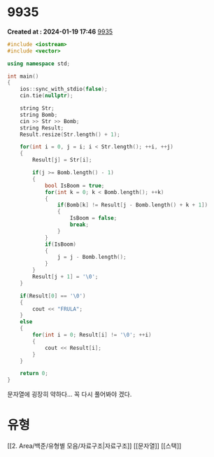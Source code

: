 # 9935 
**Created at : 2024-01-19 17:46**
[9935](https://www.acmicpc.net/problem/9935)

```cpp
#include <iostream>
#include <vector>

using namespace std;

int main()
{
    ios::sync_with_stdio(false);
    cin.tie(nullptr);

    string Str;
    string Bomb;
    cin >> Str >> Bomb;
    string Result;
    Result.resize(Str.length() + 1);

    for(int i = 0, j = i; i < Str.length(); ++i, ++j)
    {
        Result[j] = Str[i];

        if(j >= Bomb.length() - 1)
        {
            bool IsBoom = true;
            for(int k = 0; k < Bomb.length(); ++k)
            {
                if(Bomb[k] != Result[j - Bomb.length() + k + 1])
                {
                    IsBoom = false;
                    break;
                }
            }
            if(IsBoom)
            {
                j = j - Bomb.length();
            }
        }
        Result[j + 1] = '\0';
    }

    if(Result[0] == '\0')
    {
        cout << "FRULA";
    }
    else
    {
        for(int i = 0; Result[i] != '\0'; ++i)
        {
            cout << Result[i];
        }
    }

    return 0;
}
```

문자열에 굉장히 약하다... 꼭 다시 풀어봐야 겠다.

# 유형
[[2. Area/백준/유형별 모음/자료구조|자료구조]]
[[문자열]]
[[스택]]

